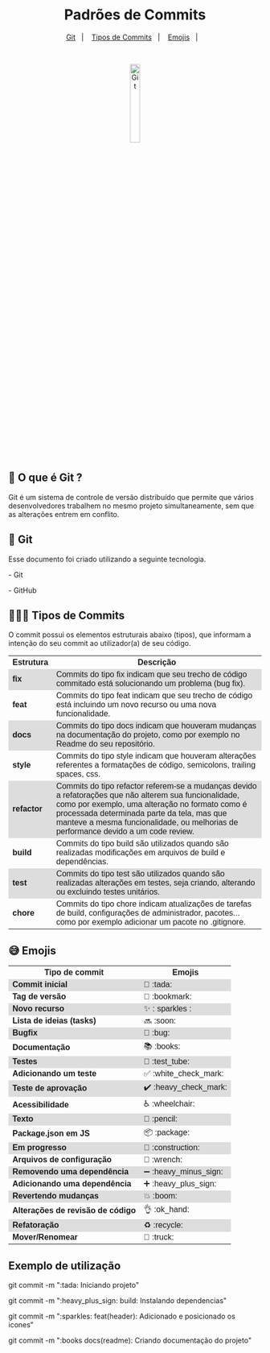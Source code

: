   <h1 align="center">Padrões de Commits</h1>
  <p align="center">
    <a href="#git">Git</a>&nbsp;&nbsp;&nbsp;|&nbsp;&nbsp;&nbsp;
    <a href="#tipos-commits">Tipos de Commits</a>&nbsp;&nbsp;&nbsp;|&nbsp;&nbsp;&nbsp;
    <a href="#emojis">Emojis</a>&nbsp;&nbsp;&nbsp;|&nbsp;&nbsp;&nbsp;
  </p>
  <br>
  <p align="center">
    <img alt="Git" src="https://upload.wikimedia.org/wikipedia/commons/e/e0/Git-logo.svg" width="20%">
  </p>

  <h2>🤔 O que é Git ?</h2>
  <p>
    Git é um sistema de controle de versão distribuído que permite que vários desenvolvedores trabalhem no mesmo projeto
    simultaneamente, sem que as alterações entrem em conflito.
  </p>
  <h2 id="git">🚀 Git</h2>
  <p>
    Esse documento foi criado utilizando a seguinte tecnologia.
  </p>
  <p>- Git</p>
  <p> - GitHub</p>
  <h2 id="tipos-commits">🧑🏻‍💻 Tipos de Commits</h2>
  <p>
    O commit possui os elementos estruturais abaixo (tipos), que informam a intenção do seu commit ao utilizador(a) de
    seu código.
  </p>
  <style>
    table {
      font-family: arial, sans-serif;
      border-collapse: collapse;
      width: 100%;
    }

    td,
    th {
      border: 1px solid #dddddd;
      text-align: left;
      padding: 8px;
    }

    tr:nth-child(even) {
      background-color: #dddddd;
    }

  </style>

  <table>
    <tr>
      <th>Estrutura</th>
      <th>Descrição</th>
    </tr>
    <tr>
      <td><strong>fix</strong></td>
      <td>Commits do tipo fix indicam que seu trecho de código commitado está solucionando um problema (bug fix).</td>
    </tr>
    <tr>
      <td><strong>feat</strong></td>
      <td>Commits do tipo feat indicam que seu trecho de código está incluindo um novo recurso ou uma nova funcionalidade.</td>
    </tr>
    <tr>
      <td><strong>docs</strong></td>
      <td>Commits do tipo docs indicam que houveram mudanças na documentação do projeto, como por exemplo no Readme do seu repositório.</td>
    </tr>
    <tr>
      <td><strong>style</strong></td>
      <td>Commits do tipo style indicam que houveram alterações referentes a formatações de código, semicolons, trailing spaces, css.</td>
    </tr>
    <tr>
      <td><strong>refactor</strong></td>
      <td>Commits do tipo refactor referem-se a mudanças devido a refatorações que não alterem sua funcionalidade, como por exemplo, uma alteração no formato como é processada determinada parte da tela, mas que manteve a mesma funcionalidade, ou melhorias de performance devido a um code review.</td>
    </tr>
    <tr>
      <td><strong>build</strong></td>
      <td>Commits do tipo build são utilizados quando são realizadas modificações em arquivos de build e dependências.
      </td>
    </tr>
    <tr>
      <td><strong>test</strong></td>
      <td>Commits do tipo test são utilizados quando são realizadas alterações em testes, seja criando, alterando ou excluindo testes unitários. 
      </td>
    </tr>
    <tr>
      <td><strong>chore</strong></td>
      <td>Commits do tipo chore indicam atualizações de tarefas de build, configurações de administrador, pacotes... como por exemplo adicionar um pacote no .gitignore.
      </td>
    </tr>
  </table>

  <h2 id="emojis">😅 Emojis</h2>
  <table>
    <tr>
      <th>Tipo de commit</th>
      <th>Emojis</th>
    </tr>
    <tr>
      <td><strong>Commit inicial</strong></td>
      <td>🎉 :tada:</td>
    </tr>
    <tr>
      <td><strong>Tag de versão</strong></td>
      <td>🔖 :bookmark:</td>
    </tr>
    <tr>
      <td><strong>Novo recurso</strong></td>
      <td>✨ : sparkles :</td>
    </tr>
    <tr>
      <td><strong>Lista de ideias (tasks)</strong></td>
      <td>🔜 :soon:</td>
    </tr>
    <tr>
      <td><strong>Bugfix</strong></td>
      <td>🐛 :bug:</td>
    </tr>
    <tr>
      <td><strong>Documentação</strong></td>
      <td>📚 :books:</td>
    </tr>
    <tr>
      <td><strong>Testes</strong></td>
      <td>🧪 :test_tube:
      </td>
    </tr>
    <tr>
      <td><strong>Adicionando um teste</strong></td>
      <td> ✅ :white_check_mark:
      </td>
    </tr>
    <tr>
      <td><strong>Teste de aprovação</strong></td>
      <td>✔️ :heavy_check_mark:
      </td>
    </tr>
    <tr>
      <td><strong>Acessibilidade</strong></td>
      <td>♿ :wheelchair:
      </td>
    </tr>
    <tr>
      <td><strong>Texto</strong></td>
      <td>📝 :pencil:
      </td>
    </tr>
    <tr>
      <td><strong>Package.json em JS</strong></td>
      <td>📦 :package:
      </td>
    </tr>
    <tr>
      <td><strong>Em progresso</strong></td>
      <td>🚧 :construction:
      </td>
    </tr>
    <tr>
      <td><strong>Arquivos de configuração</strong></td>
      <td>🔧 :wrench:
      </td>
    </tr>
    <tr>
      <td><strong>Removendo uma dependência</strong></td>
      <td>➖ :heavy_minus_sign:
      </td>
    </tr>
    <tr>
      <td><strong>Adicionando uma dependência</strong></td>
      <td>➕ :heavy_plus_sign:
      </td>
    </tr>
    <tr>
      <td><strong>Revertendo mudanças</strong></td>
      <td>💥 :boom:
      </td>
    </tr>
    <tr>
      <td><strong>Alterações de revisão de código</strong></td>
      <td>👌 :ok_hand:
      </td>
    </tr>
    <tr>
      <td><strong>Refatoração</strong></td>
      <td>♻️ :recycle:
      </td>
    </tr>
    <tr>
      <td><strong>Mover/Renomear</strong></td>
      <td>🚚 :truck:
      </td>
    </tr>
  </table>

  <h2>Exemplo de utilização</h2>
  <p>git commit -m ":tada: Iniciando projeto"</p>
  <p>git commit -m ":heavy_plus_sign: build: Instalando dependencias"</p>
  <p>git commit -m ":sparkles: feat(header): Adicionado e posicionado os icones"</p>
  <p>git commit -m ":books docs(readme): Criando documentação do projeto"</p>
